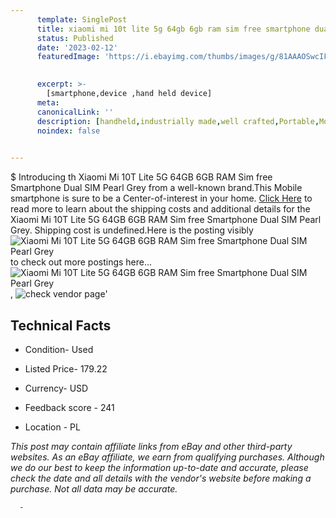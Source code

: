 ```yaml
---
      template: SinglePost
      title: xiaomi mi 10t lite 5g 64gb 6gb ram sim free smartphone dual sim pearl grey
      status: Published
      date: '2023-02-12'
      featuredImage: 'https://i.ebayimg.com/thumbs/images/g/81AAAOSwcIFj3WUv/s-l225.jpg'
       

      excerpt: >-
        [smartphone,device ,hand held device]
      meta:
      canonicalLink: ''
      description: [handheld,industrially made,well crafted,Portable,Mobile,Compact,Convenient,Lightweight,Maneuverable,Man-portable,Miniature,Carriable,Hand-held,Light,Holdable,Transportable,Mobile device,Pocket-sized,On-the-go,Wireless,Cordless,Compact size,Convenient size, smartphone,device ,hand held device]
      noindex: false
      

---
```

$
      Introducing th Xiaomi Mi 10T Lite 5G 64GB 6GB RAM Sim free Smartphone Dual SIM Pearl Grey from a well-known brand.This Mobile smartphone is sure to be a Center-of-interest in your home. [Click Here](https://www.ebay.com/itm/165921238538?hash=item26a1ad2e0a%3Ag%3A81AAAOSwcIFj3WUv&mkevt=1&mkcid=1&mkrid=711-53200-19255-0&campid=%253CePNCampaignId%253E&customid=%253CreferenceId%253E&toolid=10049) to read more to learn about the shipping costs and additional details for the Xiaomi Mi 10T Lite 5G 64GB 6GB RAM Sim free Smartphone Dual SIM Pearl Grey. Shipping cost is undefined.Here is the posting visibly ![Xiaomi Mi 10T Lite 5G 64GB 6GB RAM Sim free Smartphone Dual SIM Pearl Grey](https://i.ebayimg.com/thumbs/images/g/81AAAOSwcIFj3WUv/s-l225.jpg) to check out more postings here... ![Xiaomi Mi 10T Lite 5G 64GB 6GB RAM Sim free Smartphone Dual SIM Pearl Grey](https://i.ebayimg.com/images/g/81AAAOSwcIFj3WUv/s-l1600.jpg), ![check vendor page](https://origin-galleryplus.ebayimg.com/ws/web/165921238538_2_0_1/225x225.jpg,https://origin-galleryplus.ebayimg.com/ws/web/165921238538_3_0_1/225x225.jpg,https://origin-galleryplus.ebayimg.com/ws/web/165921238538_4_0_1/225x225.jpg,https://origin-galleryplus.ebayimg.com/ws/web/165921238538_5_0_1/225x225.jpg,https://origin-galleryplus.ebayimg.com/ws/web/165921238538_6_0_1/225x225.jpg,https://origin-galleryplus.ebayimg.com/ws/web/165921238538_7_0_1/225x225.jpg,https://origin-galleryplus.ebayimg.com/ws/web/165921238538_8_0_1/225x225.jpg,https://origin-galleryplus.ebayimg.com/ws/web/165921238538_9_0_1/225x225.jpg,https://origin-galleryplus.ebayimg.com/ws/web/165921238538_10_0_1/225x225.jpg,https://origin-galleryplus.ebayimg.com/ws/web/165921238538_11_0_1/225x225.jpg,https://origin-galleryplus.ebayimg.com/ws/web/165921238538_12_0_1/225x225.jpg,https://origin-galleryplus.ebayimg.com/ws/web/165921238538_13_0_1/225x225.jpg)'

      

 ## Technical Facts 



     
      

 - Condition- Used 


      

 - Listed Price- 179.22 


      

 - Currency- USD 


      

 - Feedback score - 241 


      

 - Location - PL 


      
      

 *_This post may contain affiliate links from eBay and other third-party websites. As an eBay affiliate, we earn from qualifying purchases. Although we do our best to keep the information up-to-date and accurate, please check the date and all details with the vendor's website before making a purchase. Not all data may be accurate._*




      -
